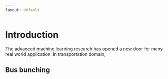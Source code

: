 ```yaml
---
layout: default
---
```


# Introduction

The advanced machine learning research has opened a new door for many real world application. In transportation domain,

## Bus bunching


